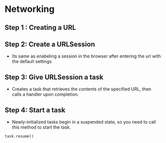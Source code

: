 # Networking

## Step 1 : Creating a URL

## Step 2: Create a URLSession
- Its same as enabeling a session in the browser after entering the url with the default settings

## Step 3: Give URLSession a task
- Creates a task that retrieves the contents of the specified URL, then calls a handler upon completion.
## Step 4: Start a task
- Newly-initialized tasks begin in a suspended state, so you need to call this method to start the task.

```
task.resume()

````
